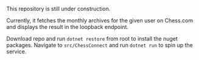 This repository is still under construction.

Currently, it fetches the monthly archives for the given user on Chess.com and displays the result in the loopback endpoint.

Download repo and run `dotnet restore` from root to install the nuget packages. Navigate to `src/ChessConnect` and run `dotnet run` to spin up the service.

